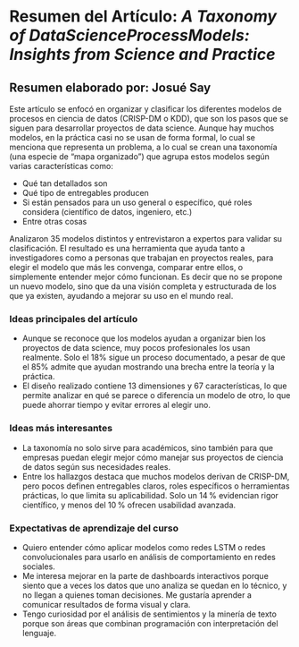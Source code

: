 # Resumen del Artículo: *A Taxonomy of DataScienceProcessModels: Insights from Science and Practice*

## Resumen elaborado por: Josué Say

Este artículo se enfocó en organizar y clasificar los diferentes modelos de procesos en ciencia de datos (CRISP-DM o KDD), que son los pasos que se siguen para desarrollar proyectos de data science. Aunque hay muchos modelos, en la práctica casi no se usan de forma formal, lo cual se menciona que representa un problema, a lo cual se crean una taxonomía (una especie de “mapa organizado”) que agrupa estos modelos según varias características como:

- Qué tan detallados son
- Qué tipo de entregables producen
- Si están pensados para un uso general o específico, qué roles considera (científico de datos, ingeniero, etc.)
- Entre otras cosas

Analizaron 35 modelos distintos y entrevistaron a expertos para validar su clasificación. El resultado es una herramienta que ayuda tanto a investigadores como a personas que trabajan en proyectos reales, para elegir el modelo que más les convenga, comparar entre ellos, o simplemente entender mejor cómo funcionan. Es decir que no se propone un nuevo modelo, sino que da una visión completa y estructurada de los que ya existen, ayudando a mejorar su uso en el mundo real.

### Ideas principales del artículo

- Aunque se reconoce que los modelos ayudan a organizar bien los proyectos de data science, muy pocos profesionales los usan realmente. Solo el 18% sigue un proceso documentado, a pesar de que el 85% admite que ayudan mostrando una brecha entre la teoría y la práctica.
- El diseño realizado contiene 13 dimensiones y 67 características, lo que permite analizar en qué se parece o diferencia un modelo de otro, lo que puede ahorrar tiempo y evitar errores al elegir uno.

### Ideas más interesantes

- La taxonomía no solo sirve para académicos, sino también para que empresas puedan elegir mejor cómo manejar sus proyectos de ciencia de datos según sus necesidades reales.
- Entre los hallazgos destaca que muchos modelos derivan de CRISP-DM, pero pocos definen entregables claros, roles específicos o herramientas prácticas, lo que limita su aplicabilidad. Solo un 14 % evidencian rigor científico, y menos del 10 % ofrecen usabilidad avanzada.

### Expectativas de aprendizaje del curso

- Quiero entender cómo aplicar modelos como redes LSTM o redes convolucionales para usarlo en análisis de comportamiento en redes sociales.
- Me interesa mejorar en la parte de dashboards interactivos porque siento que a veces los datos que uno analiza se quedan en lo técnico, y no llegan a quienes toman decisiones. Me gustaría aprender a comunicar resultados de forma visual y clara.
- Tengo curiosidad por el análisis de sentimientos y la minería de texto porque son áreas que combinan programación con interpretación del lenguaje.
